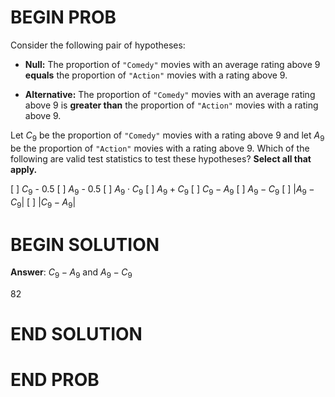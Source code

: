 # BEGIN PROB

Consider the following pair of hypotheses:

-   **Null:** The proportion of `"Comedy"` movies with an average rating
    above 9 **equals** the proportion of `"Action"` movies with a rating
    above 9.

-   **Alternative:** The proportion of `"Comedy"` movies with an average
    rating above 9 is **greater than** the proportion of `"Action"`
    movies with a rating above 9.

Let $C_9$ be the proportion of `"Comedy"` movies with a rating above 9
and let $A_9$ be the proportion of `"Action"` movies with a rating above
9. Which of the following are valid test statistics to test these
hypotheses? **Select all that apply.**

[ ] $C_9$ - 0.5
[ ] $A_9$ - 0.5
[ ] $A_9 \cdot C_9$
[ ] $A_9 + C_9$
[ ] $C_9 - A_9$
[ ] $A_9 - C_9$
[ ] $|A_9 - C_9|$
[ ] $|C_9 - A_9|$

# BEGIN SOLUTION
**Answer**: $C_9 - A_9$ and $A_9 - C_9$

<average>82</average>
# END SOLUTION

# END PROB